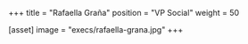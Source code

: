 +++
title = "Rafaella Graña"
position = "VP Social"
weight = 50

[asset]
image = "execs/rafaella-grana.jpg"
+++
